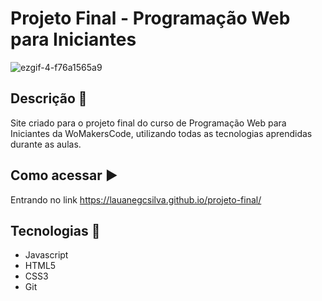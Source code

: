 # Projeto Final - Programação Web para Iniciantes

![ezgif-4-f76a1565a9](https://github.com/lauanegcsilva/projeto-final/assets/126580626/a3b4bdcd-f8c3-46c5-b2d2-2a6fa4591d1f)

## Descrição 📖
Site criado para o projeto final do curso de Programação Web para Iniciantes da WoMakersCode, utilizando todas as tecnologias aprendidas durante as aulas.

## Como acessar ▶️
Entrando no link https://lauanegcsilva.github.io/projeto-final/
 
## Tecnologias 🚀
* Javascript
* HTML5
* CSS3
* Git
  
